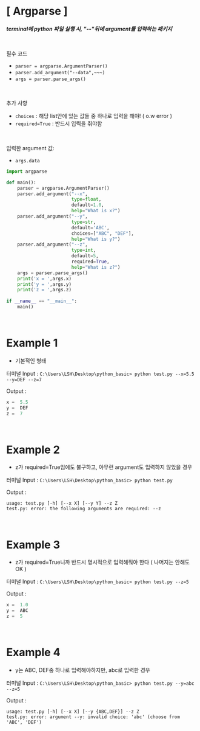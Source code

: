 # [ Argparse ]

***terminal에 python 파일 실행 시, "--"뒤에 argument를 입력하는 패키지***

<br>

필수 코드

- `parser = argparse.ArgumentParser()`
- `parser.add_argument("--data",~~~)`
- `args = parser.parse_args()`

<br>

추가 사항

- `choices` : 해당 list안에 있는 값들 중 하나로 입력을 해야! ( o.w error )
- `required=True` : 반드시 입력을 줘야함

<br>

입력한 argument 값:

- `args.data`

```python
import argparse

def main():
    parser = argparse.ArgumentParser()
    parser.add_argument("--x",
                        type=float,
                        default=1.0,
                        help="What is x?")
    parser.add_argument("--y",
                        type=str,
                        default='ABC',
                        choices=["ABC", "DEF"],
                        help="What is y?")
    parser.add_argument("--z",
                        type=int,
                        default=5,
                        required=True,
                        help="What is z?")
    args = parser.parse_args()
    print('x = ',args.x)
    print('y = ',args.y)
    print('z = ',args.z)
    
if __name__ == "__main__":
    main()
```

<br>

# Example 1

- 기본적인 형태

터미널 Input : `C:\Users\LSH\Desktop\python_basic> python test.py --x=5.5 --y=DEF --z=7`

Output :

```python
x =  5.5
y =  DEF
z =  7
```

<br>

# Example 2

- z가 required=True임에도 불구하고, 아무런 argument도 입력하지 않았을 경우

터미널 Input : `C:\Users\LSH\Desktop\python_basic> python test.py`

Output :

```
usage: test.py [-h] [--x X] [--y Y] --z Z
test.py: error: the following arguments are required: --z
```

<br>

# Example 3

- z가 required=True니까 반드시 명시적으로 입력해줘야 한다 ( 나머지는 안해도 OK )

터미널 Input : `C:\Users\LSH\Desktop\python_basic> python test.py --z=5`

Output :

```python
x =  1.0
y =  ABC
z =  5
```

<br>

# Example 4

- y는 ABC, DEF중 하나로 입력해야하지만, abc로 입력한 경우

터미널 Input : `C:\Users\LSH\Desktop\python_basic> python test.py --y=abc --z=5`

Output : 

```
usage: test.py [-h] [--x X] [--y {ABC,DEF}] --z Z
test.py: error: argument --y: invalid choice: 'abc' (choose from 'ABC', 'DEF')
```

